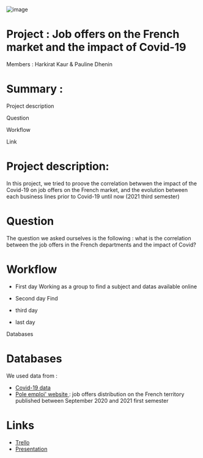 ![image](https://user-images.githubusercontent.com/87381655/139122032-065c4004-0770-4637-94bd-bd2fe5a33d2f.png)

# Project : Job offers on the French market and the impact of Covid-19 
Members : Harkirat Kaur & Pauline Dhenin 

# Summary : 
Project description

Question

Workflow 
 
Link
# Project description:
In this project, we tried to proove the correlation betwwen the impact of the Covid-19 on job offers on the French market, and the evolution between each business lines prior to Covid-19 until now (2021 third semester)

# Question
The question we asked ourselves is the following : what is the correlation between the job offers in the French departments and the impact of Covid? 

# Workflow
- First day
Working as a group to find a subject and datas available online 

- Second day
Find 
- third day 
- last day 

Databases
# Databases 
We used data from : 
- <a href="https://www.data.gouv.fr/fr/datasets/chiffres-cles-concernant-lepidemie-de-covid19-en-france/">Covid-19 data</a>
- <a href="https://statistiques.pole-emploi.org/offres/offres?fk=D&lc=0&nd=0&pp=20203-20211&ss=1">Pole emploi' website </a>: job offers distribution on the French territory published between September 2020 and 2021 first semester

# Links
* <a href="https://trello.com/b/xzHaVUwm/kanban-template">Trello</a>
* <a href="https://docs.google.com/presentation/d/1ZGSB7SBJE0dn5thzRkfIUrUdNRICzmerYeET6tOPwa4/edit#slide=id.gc6f80d1ff_0_0">Presentation</a>

